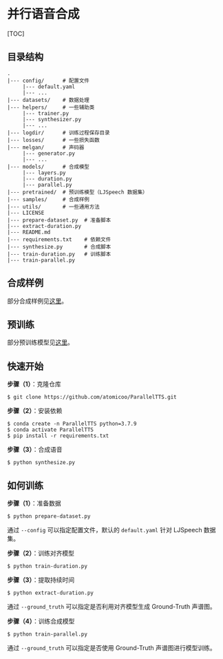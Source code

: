 # 并行语音合成

[TOC]

## 目录结构

```
.
|--- config/      # 配置文件
     |--- default.yaml
     |--- ...
|--- datasets/    # 数据处理
|--- helpers/     # 一些辅助类
     |--- trainer.py
     |--- synthesizer.py
     |--- ...
|--- logdir/      # 训练过程保存目录
|--- losses/      # 一些损失函数
|--- melgan/      # 声码器
     |--- generator.py
     |--- ...
|--- models/      # 合成模型
     |--- layers.py
     |--- duration.py
     |--- parallel.py
|--- pretrained/  # 预训练模型（LJSpeech 数据集）
|--- samples/     # 合成样例
|--- utils/       # 一些通用方法
|--- LICENSE
|--- prepare-dataset.py  # 准备脚本
|--- extract-duration.py
|--- README.md
|--- requirements.txt    # 依赖文件
|--- synthesize.py       # 合成脚本
|--- train-duration.py   # 训练脚本
|--- train-parallel.py
```

## 合成样例

部分合成样例见[这里](https://github.com/atomicoo/ParallelTTS/tree/main/samples/)。

## 预训练

部分预训练模型见[这里](https://github.com/atomicoo/ParallelTTS/tree/main/pretrained/)。

## 快速开始

**步骤（1）**：克隆仓库

```shell
$ git clone https://github.com/atomicoo/ParallelTTS.git
```

**步骤（2）**：安装依赖

```shell
$ conda create -n ParallelTTS python=3.7.9
$ conda activate ParallelTTS
$ pip install -r requirements.txt
```

**步骤（3）**：合成语音

```shell
$ python synthesize.py
```

## 如何训练

**步骤（1）**：准备数据

```shell
$ python prepare-dataset.py
```

通过 `--config` 可以指定配置文件，默认的 `default.yaml` 针对 LJSpeech 数据集。

**步骤（2）**：训练对齐模型

```shell
$ python train-duration.py 
```

**步骤（3）**：提取持续时间

```shell
$ python extract-duration.py
```

通过 `--ground_truth` 可以指定是否利用对齐模型生成 Ground-Truth 声谱图。

**步骤（4）**：训练合成模型

```shell
$ python train-parallel.py
```

通过 `--ground_truth` 可以指定是否使用 Ground-Truth 声谱图进行模型训练。

